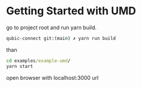 # Getting Started with UMD

go to project root and run yarn build.

```cmd
qubic-connect git:(main) ✗ yarn run build
```

than

```cmd
cd examples/example-umd/
yarn start
```

open browser with localhost:3000 url
